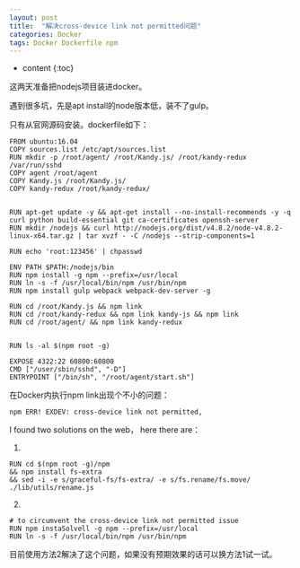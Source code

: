 ```yaml
---
layout: post
title:  "解决cross-device link not permitted问题"
categories: Docker
tags: Docker Dockerfile npm
---
```


* content
{:toc}




这两天准备把nodejs项目装进docker。

遇到很多坑，先是apt install的node版本低，装不了gulp。

只有从官网源码安装。dockerfile如下：

```docker
FROM ubuntu:16.04 
COPY sources.list /etc/apt/sources.list
RUN mkdir -p /root/agent/ /root/Kandy.js/ /root/kandy-redux /var/run/sshd
COPY agent /root/agent
COPY Kandy.js /root/Kandy.js/
COPY kandy-redux /root/kandy-redux/


RUN apt-get update -y && apt-get install --no-install-recommends -y -q curl python build-essential git ca-certificates openssh-server
RUN mkdir /nodejs && curl http://nodejs.org/dist/v4.8.2/node-v4.8.2-linux-x64.tar.gz | tar xvzf - -C /nodejs --strip-components=1

RUN echo 'root:123456' | chpasswd

ENV PATH $PATH:/nodejs/bin
RUN npm install -g npm --prefix=/usr/local
RUN ln -s -f /usr/local/bin/npm /usr/bin/npm
RUN npm install gulp webpack webpack-dev-server -g

RUN cd /root/Kandy.js && npm link
RUN cd /root/kandy-redux && npm link kandy-js && npm link
RUN cd /root/agent/ && npm link kandy-redux


RUN ls -al $(npm root -g)

EXPOSE 4322:22 60800:60800
CMD ["/user/sbin/sshd", "-D"]
ENTRYPOINT ["/bin/sh", "/root/agent/start.sh"]
```

在Docker内执行npm link出现个不小的问题：

```
npm ERR! EXDEV: cross-device link not permitted,
```

I found two solutions on the web， here there are： 

1. 
```
RUN cd $(npm root -g)/npm 
&& npm install fs-extra 
&& sed -i -e s/graceful-fs/fs-extra/ -e s/fs.rename/fs.move/ ./lib/utils/rename.js
```

2. 
```
# to circumvent the cross-device link not permitted issue
RUN npm instaSolvell -g npm --prefix=/usr/local
RUN ln -s -f /usr/local/bin/npm /usr/bin/npm
```

目前使用方法2解决了这个问题，如果没有预期效果的话可以换方法1试一试。


